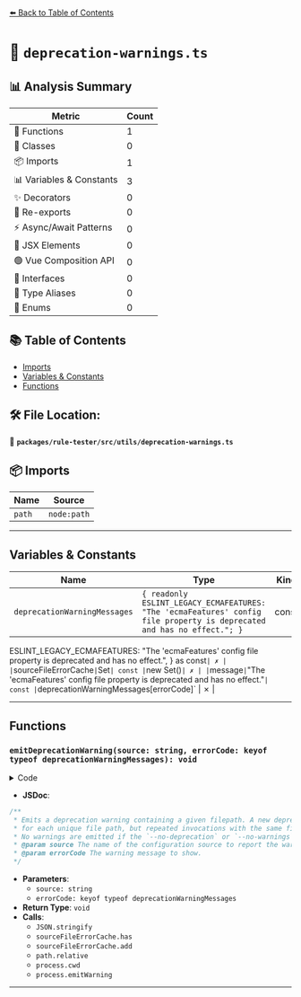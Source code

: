 [⬅️ Back to Table of Contents](../../../../index.md)

# 📄 `deprecation-warnings.ts`

## 📊 Analysis Summary

| Metric | Count |
|--------|-------|
| 🔧 Functions | 1 |
| 🧱 Classes | 0 |
| 📦 Imports | 1 |
| 📊 Variables & Constants | 3 |
| ✨ Decorators | 0 |
| 🔄 Re-exports | 0 |
| ⚡ Async/Await Patterns | 0 |
| 💠 JSX Elements | 0 |
| 🟢 Vue Composition API | 0 |
| 📐 Interfaces | 0 |
| 📑 Type Aliases | 0 |
| 🎯 Enums | 0 |

## 📚 Table of Contents

- [Imports](#imports)
- [Variables & Constants](#variables-constants)
- [Functions](#functions)

## 🛠️ File Location:
📂 **`packages/rule-tester/src/utils/deprecation-warnings.ts`**

## 📦 Imports

| Name | Source |
|------|--------|
| `path` | `node:path` |


---

## Variables & Constants

| Name | Type | Kind | Value | Exported |
|------|------|------|-------|----------|
| `deprecationWarningMessages` | `{ readonly ESLINT_LEGACY_ECMAFEATURES: "The 'ecmaFeatures' config file property is deprecated and has no effect."; }` | const | `{
  ESLINT_LEGACY_ECMAFEATURES:
    "The 'ecmaFeatures' config file property is deprecated and has no effect.",
} as const` | ✗ |
| `sourceFileErrorCache` | `Set<string>` | const | `new Set<string>()` | ✗ |
| `message` | `"The 'ecmaFeatures' config file property is deprecated and has no effect."` | const | `deprecationWarningMessages[errorCode]` | ✗ |


---

## Functions

### `emitDeprecationWarning(source: string, errorCode: keyof typeof deprecationWarningMessages): void`

<details><summary>Code</summary>

```ts
export function emitDeprecationWarning(
  source: string,
  errorCode: keyof typeof deprecationWarningMessages,
): void {
  const cacheKey = JSON.stringify({ errorCode, source });

  if (sourceFileErrorCache.has(cacheKey)) {
    return;
  }

  sourceFileErrorCache.add(cacheKey);

  const rel = path.relative(process.cwd(), source);
  const message = deprecationWarningMessages[errorCode];

  process.emitWarning(
    `${message} (found in "${rel}")`,
    'DeprecationWarning',
    errorCode,
  );
}
```
</details>

- **JSDoc**:
```ts
/**
 * Emits a deprecation warning containing a given filepath. A new deprecation warning is emitted
 * for each unique file path, but repeated invocations with the same file path have no effect.
 * No warnings are emitted if the `--no-deprecation` or `--no-warnings` Node runtime flags are active.
 * @param source The name of the configuration source to report the warning for.
 * @param errorCode The warning message to show.
 */
```

- **Parameters**:
  - `source: string`
  - `errorCode: keyof typeof deprecationWarningMessages`
- **Return Type**: `void`
- **Calls**:
  - `JSON.stringify`
  - `sourceFileErrorCache.has`
  - `sourceFileErrorCache.add`
  - `path.relative`
  - `process.cwd`
  - `process.emitWarning`

---